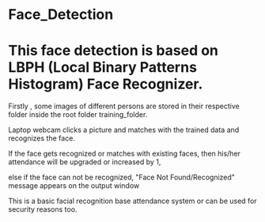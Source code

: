 # Face_Detection
# This face detection is based on LBPH (Local Binary Patterns Histogram) Face Recognizer.
 Firstly , some images of different persons are stored in their respective folder inside the root folder training_folder.
 
 Laptop webcam clicks a picture and matches with the trained data and recognizes the face.
 
 If the face gets recognized or matches with existing faces, then his/her attendance will be upgraded or increased by 1,
 
 else if the face can not be recognized, "Face Not Found/Recognized" message appears on the output window
 
 This is a basic facial recognition base attendance system or can be used for security reasons too. 
